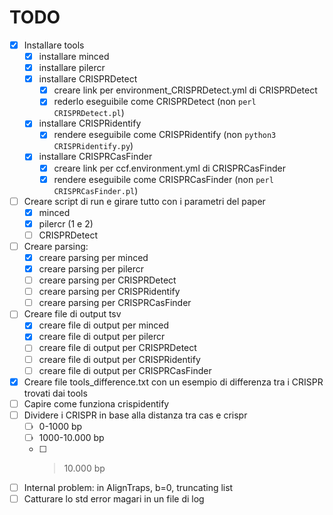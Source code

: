 # TODO
- [x] Installare tools
    - [x] installare minced
    - [x] installare pilercr
    - [x] installare CRISPRDetect
        - [x] creare link per environment_CRISPRDetect.yml di CRISPRDetect
        - [x] rederlo eseguibile come CRISPRDetect (non `perl CRISPRDetect.pl`)
    - [x] installare CRISPRidentify
        - [x] rendere eseguibile come CRISPRidentify (non `python3 CRISPRidentify.py`)
    - [x] installare CRISPRCasFinder
        - [x] creare link per ccf.environment.yml di CRISPRCasFinder
        - [x] rendere eseguibile come CRISPRCasFinder (non `perl CRISPRCasFinder.pl`)
- [ ] Creare script di run e girare tutto con i parametri del paper
    - [x] minced
    - [x] pilercr (1 e 2)
    - [ ] CRISPRDetect
- [ ] Creare parsing:
    - [x] creare parsing per minced
    - [x] creare parsing per pilercr
    - [ ] creare parsing per CRISPRDetect
    - [ ] creare parsing per CRISPRidentify
    - [ ] creare parsing per CRISPRCasFinder
- [ ] Creare file di output tsv
    - [x] creare file di output per minced
    - [x] creare file di output per pilercr
    - [ ] creare file di output per CRISPRDetect
    - [ ] creare file di output per CRISPRidentify
    - [ ] creare file di output per CRISPRCasFinder
- [x] Creare file tools_difference.txt con un esempio di differenza tra i CRISPR trovati dai tools
- [ ] Capire come funziona crispidentify 
- [ ] Dividere i CRISPR in base alla distanza tra cas e crispr
    - [ ] 0-1000 bp
    - [ ] 1000-10.000 bp
    - [ ] >10.000 bp
- [ ] Internal problem: in AlignTraps, b=0, truncating list
- [ ] Catturare lo std error magari in un file di log 